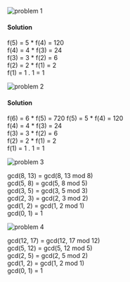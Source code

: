![problem 1](https://github.com/cpp-rakesh/DiscreteMathematicsAndItsApplications/blob/master/Chapter_5_Induction_And_Recursion/5.4_Recursive_Algorithms/Exercises/repo/problem_1.jpg)

#### Solution
f(5) = 5 * f(4) = 120    
f(4) = 4 * f(3) = 24    
f(3) = 3 * f(2) = 6    
f(2) = 2 * f(1) = 2  
f(1) = 1 . 1    = 1

![problem 2](https://github.com/cpp-rakesh/DiscreteMathematicsAndItsApplications/blob/master/Chapter_5_Induction_And_Recursion/5.4_Recursive_Algorithms/Exercises/repo/problem_2.jpg)

#### Solution
f(6) = 6 * f(5) = 720
f(5) = 5 * f(4) = 120    
f(4) = 4 * f(3) = 24    
f(3) = 3 * f(2) = 6    
f(2) = 2 * f(1) = 2  
f(1) = 1 . 1    = 1

![problem 3](https://github.com/cpp-rakesh/DiscreteMathematicsAndItsApplications/blob/master/Chapter_5_Induction_And_Recursion/5.4_Recursive_Algorithms/Exercises/repo/problem_3.jpg)

gcd(8, 13) = gcd(8, 13 mod 8)  
gcd(5, 8) = gcd(5, 8 mod 5)  
gcd(3, 5) = gcd(3, 5 mod 3)  
gcd(2, 3) = gcd(2, 3 mod 2)  
gcd(1, 2) = gcd(1, 2 mod 1)  
gcd(0, 1) = 1

![problem 4](https://github.com/cpp-rakesh/DiscreteMathematicsAndItsApplications/blob/master/Chapter_5_Induction_And_Recursion/5.4_Recursive_Algorithms/Exercises/repo/problem_4.jpg)

gcd(12, 17) = gcd(12, 17 mod 12)  
gcd(5, 12) = gcd(5, 12 mod 5)  
gcd(2, 5) = gcd(2, 5 mod 2)  
gcd(1, 2) = gcd(1, 2 mod 1)  
gcd(0, 1) = 1  


